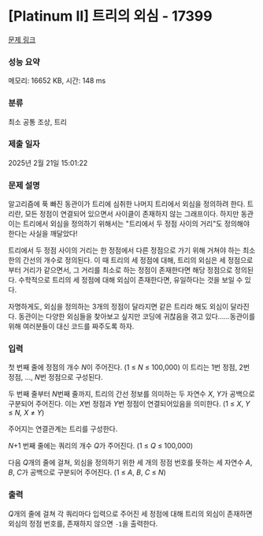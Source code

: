 # [Platinum II] 트리의 외심 - 17399 

[문제 링크](https://www.acmicpc.net/problem/17399) 

### 성능 요약

메모리: 16652 KB, 시간: 148 ms

### 분류

최소 공통 조상, 트리

### 제출 일자

2025년 2월 21일 15:01:22

### 문제 설명

<p>알고리즘에 푹 빠진 동관이가 트리에 심취한 나머지 트리에서 외심을 정의하려 한다. 트리란, 모든 정점이 연결되어 있으면서 사이클이 존재하지 않는 그래프이다. 하지만 동관이는 트리에서 외심을 정의하기 위해서는 "트리에서 두 정점 사이의 거리"도 정의해야 한다는 사실을 깨달았다!</p>

<p>트리에서 두 정점 사이의 거리는 한 정점에서 다른 정점으로 가기 위해 거쳐야 하는 최소한의 간선의 개수로 정의된다. 이 때 트리의 세 정점에 대해, 트리의 외심은 세 정점으로부터 거리가 같으면서, 그 거리를 최소로 하는 정점이 존재한다면 해당 정점으로 정의된다. 수학적으로 트리의 세 정점에 대해 외심이 존재한다면, 유일하다는 것을 보일 수 있다.</p>

<p>자명하게도, 외심을 정의하는 3개의 정점이 달라지면 같은 트리라 해도 외심이 달라진다. 동관이는 다양한 외심들을 찾아보고 싶지만 코딩에 귀찮음을 겪고 있다......동관이를 위해 여러분들이 대신 코드를 짜주도록 하자.</p>

### 입력 

 <p>첫 번째 줄에 정점의 개수 <em>N</em>이 주어진다. (1 ≤ <em>N</em> ≤ 100,000) 이 트리는 1번 정점, 2번 정점, ..., <em>N</em>번 정점으로 구성된다.</p>

<p>두 번째 줄부터 <em>N</em>번째 줄까지, 트리의 간선 정보를 의미하는 두 자연수 <em>X</em>, <em>Y</em>가 공백으로 구분되어 주어진다. 이는 <em>X</em>번 정점과 <em>Y</em>번 정점이 연결되어있음을 의미한다. (1 ≤ <em>X</em>, <em>Y</em> ≤ <em>N, X </em>≠<em> Y</em>)</p>

<p>주어지는 연결관계는 트리를 구성한다.</p>

<p><em>N</em>+1 번째 줄에는 쿼리의 개수 <em>Q</em>가 주어진다. (1 ≤ <em>Q</em> ≤ 100,000)</p>

<p>다음 <em>Q</em>개의 줄에 걸쳐, 외심을 정의하기 위한 세 개의 정점 번호를 뜻하는 세 자연수 <em>A</em>, <em>B</em>, <em>C</em>가 공백으로 구분되어 주어진다. (1 ≤ <em>A</em>, <em>B</em>, <em>C</em> ≤ <em>N</em>) </p>

### 출력 

 <p><em>Q</em>개의 줄에 걸쳐 각 쿼리마다 입력으로 주어진 세 정점에 대해 트리의 외심이 존재하면 외심의 정점 번호를, 존재하지 않으면 <code>-1</code>을 출력한다.</p>

